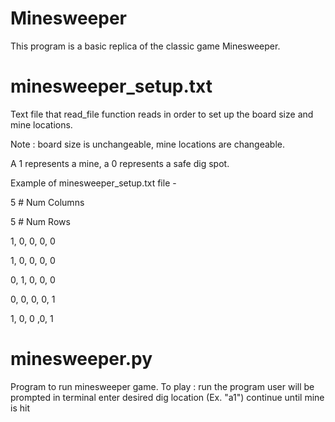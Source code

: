 # Minesweeper
This program is a basic replica of the classic game Minesweeper.

# minesweeper_setup.txt
Text file that read_file function reads in order to set up the
board size and mine locations.

  Note : board size is unchangeable, mine locations are changeable.
  
A 1 represents a mine, a 0 represents a safe dig spot.

Example of minesweeper_setup.txt file -

5 # Num Columns

5 # Num Rows

1, 0, 0, 0, 0

1, 0, 0, 0, 0

0, 1, 0, 0, 0

0, 0, 0, 0, 1

1, 0, 0 ,0, 1

# minesweeper.py
Program to run minesweeper game.
To play :
  run the program
  user will be prompted in terminal
  enter desired dig location (Ex. "a1")
  continue until mine is hit
